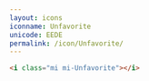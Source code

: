 ```yaml
---
layout: icons
iconname: Unfavorite
unicode: EEDE
permalink: /icon/Unfavorite/
---
```


``` html
<i class="mi mi-Unfavorite"></i>
```
